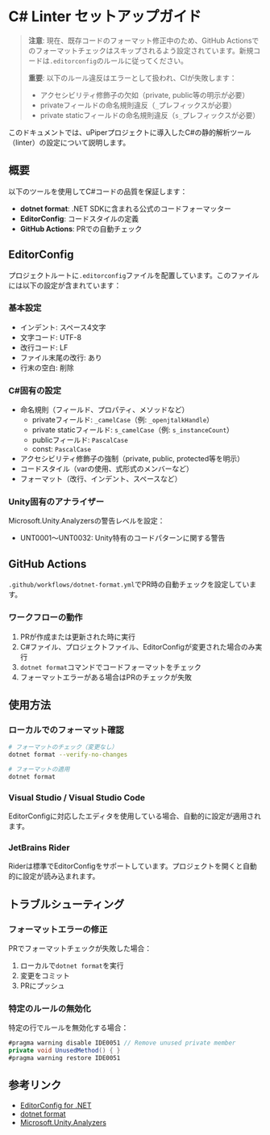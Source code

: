 # C# Linter セットアップガイド

> **注意**: 現在、既存コードのフォーマット修正中のため、GitHub Actionsでのフォーマットチェックはスキップされるよう設定されています。新規コードは`.editorconfig`のルールに従ってください。
>
> **重要**: 以下のルール違反はエラーとして扱われ、CIが失敗します：
> - アクセシビリティ修飾子の欠如（private, public等の明示が必要）
> - privateフィールドの命名規則違反（`_`プレフィックスが必要）
> - private staticフィールドの命名規則違反（`s_`プレフィックスが必要）

このドキュメントでは、uPiperプロジェクトに導入したC#の静的解析ツール（linter）の設定について説明します。

## 概要

以下のツールを使用してC#コードの品質を保証します：

- **dotnet format**: .NET SDKに含まれる公式のコードフォーマッター
- **EditorConfig**: コードスタイルの定義
- **GitHub Actions**: PRでの自動チェック

## EditorConfig

プロジェクトルートに`.editorconfig`ファイルを配置しています。このファイルには以下の設定が含まれています：

### 基本設定
- インデント: スペース4文字
- 文字コード: UTF-8
- 改行コード: LF
- ファイル末尾の改行: あり
- 行末の空白: 削除

### C#固有の設定
- 命名規則（フィールド、プロパティ、メソッドなど）
  - privateフィールド: `_camelCase`（例: `_openjtalkHandle`）
  - private staticフィールド: `s_camelCase`（例: `s_instanceCount`）
  - publicフィールド: `PascalCase`
  - const: `PascalCase`
- アクセシビリティ修飾子の強制（private, public, protected等を明示）
- コードスタイル（varの使用、式形式のメンバーなど）
- フォーマット（改行、インデント、スペースなど）

### Unity固有のアナライザー
Microsoft.Unity.Analyzersの警告レベルを設定：
- UNT0001〜UNT0032: Unity特有のコードパターンに関する警告

## GitHub Actions

`.github/workflows/dotnet-format.yml`でPR時の自動チェックを設定しています。

### ワークフローの動作
1. PRが作成または更新された時に実行
2. C#ファイル、プロジェクトファイル、EditorConfigが変更された場合のみ実行
3. `dotnet format`コマンドでコードフォーマットをチェック
4. フォーマットエラーがある場合はPRのチェックが失敗

## 使用方法

### ローカルでのフォーマット確認

```bash
# フォーマットのチェック（変更なし）
dotnet format --verify-no-changes

# フォーマットの適用
dotnet format
```

### Visual Studio / Visual Studio Code

EditorConfigに対応したエディタを使用している場合、自動的に設定が適用されます。

### JetBrains Rider

Riderは標準でEditorConfigをサポートしています。プロジェクトを開くと自動的に設定が読み込まれます。

## トラブルシューティング

### フォーマットエラーの修正

PRでフォーマットチェックが失敗した場合：

1. ローカルで`dotnet format`を実行
2. 変更をコミット
3. PRにプッシュ

### 特定のルールの無効化

特定の行でルールを無効化する場合：

```csharp
#pragma warning disable IDE0051 // Remove unused private member
private void UnusedMethod() { }
#pragma warning restore IDE0051
```

## 参考リンク

- [EditorConfig for .NET](https://learn.microsoft.com/en-us/dotnet/fundamentals/code-analysis/code-style-rule-options)
- [dotnet format](https://learn.microsoft.com/en-us/dotnet/core/tools/dotnet-format)
- [Microsoft.Unity.Analyzers](https://github.com/microsoft/Microsoft.Unity.Analyzers)